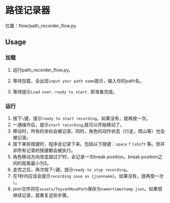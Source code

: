 # 路径记录器

位置：flow/path_recorder_flow.py

## Usage

### 加载

1. 运行path_recorder_flow.py。

2. 等待加载，会出现`input your path name`提示，输入你的path名。

3. 等待提示`Load over.` `ready to start.` 即准备完成。

### 运行

1. 按下`\`键，提示`ready to start recording`。如果没有，就再按一次。
2. 一通操作后，提示`start recording`,就可以开始移动了。
3. 移动时，所有的坐标会被记录。同时，角色的动作状态（行走，爬山等）也会被记录。
3. 按下某些按键时，程序会记录下来。包括以下按键：`space` `f` `lshift` 等。但并非所有记录的按键都会被执行。
3. 角色移动方向改变超过3°时，会记录一次break position。break position之间的距离最小为5。
4. 走完之后，再次按下`\`键。提示`ready to stop recording`。
5. 在1秒内应该会提示`recording save as {jsonname}`。如果没有，就再按一次`\`。
6. json文件将在`assets/TeyvatMovePath`保存为`name+timestamp.json`。如果想继续记录，就重复这些步骤。

